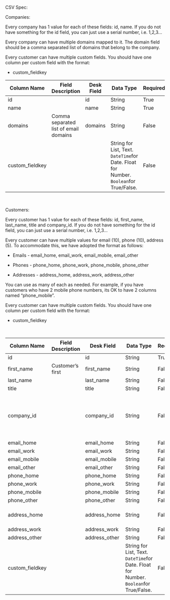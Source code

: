 CSV Spec:

Companies:

Every company has 1 value for each of these fields: id, name. If you do not have
something for the id field, you can just use a serial number, i.e. 1,2,3...  


Every company can have multiple domains mapped to it.  The domain field should
be a comma separated list of domains that belong to the company.  
  
Every customer can have multiple custom fields. You should have one column per
custom field with the format:

-   custom\_fieldkey

| **Column Name**  | **Field Description**                 | **Desk Field** | **Data Type**                                                                         | **Required** | **Unique** | **Validations**      | **Example 1**    | **Example 2**               |
|------------------|---------------------------------------|----------------|---------------------------------------------------------------------------------------|--------------|------------|----------------------|------------------|-----------------------------|
| id               |                                       | id             | String                                                                                | True         | True       |                      | 8764387          | Q3867                       |
| name             |                                       | name           | String                                                                                | True         | True       |                      | Acme Inc.        |                             |
| domains          | Comma separated list of email domains | domains        | String                                                                                | False        | False      | Must be valid domain | domain.com       | domain.com, anotherone.net  |
| custom\_fieldkey |                                       |                | String for List, Text. `DateTime`for Date. Float for Number. `Boolean`for True/False. | False        | False      |                      | custom\_industry | custom\_current\_sales\_rep |

 

Customers:

Every customer has 1 value for each of these fields: id, first\_name,
last\_name, title and company\_id.  If you do not have something for the id
field, you can just use a serial number, i.e. 1,2,3...

  
Every customer can have multiple values for email (10), phone (10), address (5).
To accommodate this, we have adopted the format as follows:

-   Emails - email\_home, email\_work, email\_mobile, email\_other

-   Phones - phone\_home, phone\_work, phone\_mobile, phone\_other

-   Addresses - address\_home, address\_work, address\_other

You can use as many of each as needed. For example, if you have customers who
have 2 mobile phone numbers, its OK to have 2 columns named “phone\_mobile”.

Every customer can have multiple custom fields. You should have one column per
custom field with the format:

-   custom\_fieldkey

 

| **Column Name**  | **Field Description** | **Desk Field** | **Data Type**                                                                         | **Required** | **Unique** | **Validations**                                                            | **Example 1**                        | **Example 2**                 |
|------------------|-----------------------|----------------|---------------------------------------------------------------------------------------|--------------|------------|----------------------------------------------------------------------------|--------------------------------------|-------------------------------|
| id               |                       | id             | String                                                                                | True         | True       |                                                                            | 8764387                              | Q3867                         |
| first\_name      | Customer’s first      | first\_name    | String                                                                                | False        | False      |                                                                            | Jon                                  |                               |
| last\_name       |                       | last\_name     | String                                                                                | False        | False      |                                                                            | Doe                                  |                               |
| title            |                       | title          | String                                                                                | False        | False      |                                                                            | Mr.                                  |                               |
| company\_id      |                       | company\_id    | String                                                                                | False        | False      | If value present, record with corresponding ID must exist in companies.csv | 655744                               |                               |
| email\_home      |                       | email\_home    | String                                                                                | False        | True       |                                                                            | jon.doe\@gmail.com                   |                               |
| email\_work      |                       | email\_work    | String                                                                                | False        | True       |                                                                            | jdoe\@work.com                       |                               |
| email\_mobile    |                       | email\_mobile  | String                                                                                | False        | True       |                                                                            |                                      |                               |
| email\_other     |                       | email\_other   | String                                                                                | False        | True       |                                                                            |                                      |                               |
| phone\_home      |                       | phone\_home    | String                                                                                | False        | False      |                                                                            | 123-123-1234                         | (789) 234-5432                |
| phone\_work      |                       | phone\_work    | String                                                                                | False        | False      |                                                                            |                                      |                               |
| phone\_mobile    |                       | phone\_mobile  | String                                                                                | False        | False      |                                                                            |                                      |                               |
| phone\_other     |                       | phone\_other   | String                                                                                | False        | False      |                                                                            |                                      |                               |
| address\_home    |                       | address\_home  | String                                                                                | False        | False      |                                                                            | 123 Main St, San Francisco, CA 94105 |                               |
| address\_work    |                       | address\_work  | String                                                                                | False        | False      |                                                                            |                                      |                               |
| address\_other   |                       | address\_other | String                                                                                | False        | False      |                                                                            |                                      |                               |
| custom\_fieldkey |                       |                | String for List, Text. `DateTime`for Date. Float for Number. `Boolean`for True/False. | False        | False      |                                                                            | custom\_location                     | custom\_security\_role\_admin |
